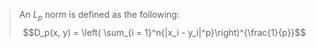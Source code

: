 > An $L_p$ norm is defined as the following: $$D_p(x, y) = \left( \sum_{i = 1}^n{|x_i - y_i|^p}\right)^{\frac{1}{p}}$$